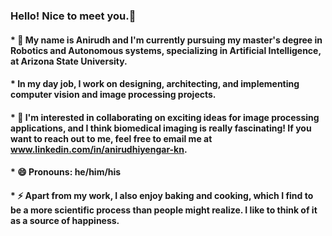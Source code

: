 ### Hello! Nice to meet you.👋 
#### * 🔭 My name is Anirudh and I'm currently pursuing my master's degree in Robotics and Autonomous systems, specializing in Artificial Intelligence, at Arizona State University. 
#### * In my day job, I work on designing, architecting, and implementing computer vision and image processing projects.

#### * 👯 I'm interested in collaborating on exciting ideas for image processing applications, and I think biomedical imaging is really fascinating! If you want to reach out to me, feel free to email me at www.linkedin.com/in/anirudhiyengar-kn.
#### * 😄 Pronouns: he/him/his
#### * ⚡ Apart from my work, I also enjoy baking and cooking, which I find to be a more scientific process than people might realize. I like to think of it as a source of happiness.
